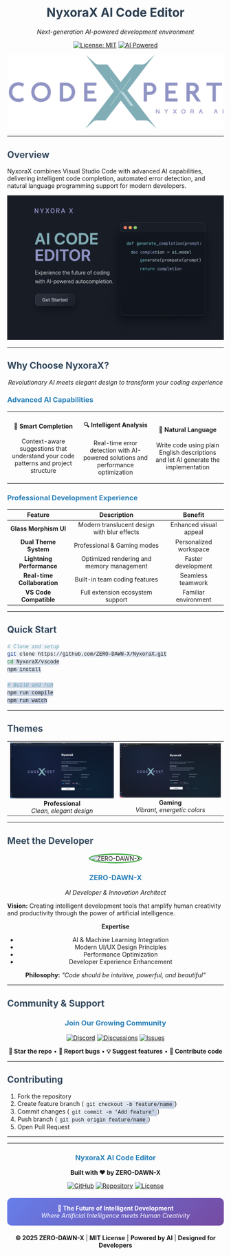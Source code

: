<div align="center">

# NyxoraX AI Code Editor

*Next-generation AI-powered development environment*

[![License: MIT](https://img.shields.io/badge/License-MIT-blue.svg)](https://opensource.org/licenses/MIT)
[![AI Powered](https://img.shields.io/badge/AI-Powered-brightgreen.svg)](https://github.com/ZERO-DAWN-X/NyxoraX)

![NyxoraX AI Editor](public/codexpert-logo.png)

</div>

---

## Overview

NyxoraX combines Visual Studio Code with advanced AI capabilities, delivering intelligent code completion, automated error detection, and natural language programming support for modern developers.

<div align="center">
  <img src="public/NyxoraX-Editor.png" alt="Editor Interface" width="700">
</div>

---

## Why Choose NyxoraX?

<div align="center">

*Revolutionary AI meets elegant design to transform your coding experience*

</div>

### **Advanced AI Capabilities**

<table align="center">
<tr>
<td align="center" width="33%">
<h4>🧠 Smart Completion</h4>
<p>Context-aware suggestions that understand your code patterns and project structure</p>
</td>
<td align="center" width="33%">
<h4>🔍 Intelligent Analysis</h4>
<p>Real-time error detection with AI-powered solutions and performance optimization</p>
</td>
<td align="center" width="33%">
<h4>💬 Natural Language</h4>
<p>Write code using plain English descriptions and let AI generate the implementation</p>
</td>
</tr>
</table>

### **Professional Development Experience**

<div align="center">

| Feature | Description | Benefit |
|:-------:|:-----------:|:-------:|
| **Glass Morphism UI** | Modern translucent design with blur effects | Enhanced visual appeal |
| **Dual Theme System** | Professional & Gaming modes | Personalized workspace |
| **Lightning Performance** | Optimized rendering and memory management | Faster development |
| **Real-time Collaboration** | Built-in team coding features | Seamless teamwork |
| **VS Code Compatible** | Full extension ecosystem support | Familiar environment |

</div>

---

## Quick Start

```bash
# Clone and setup
git clone https://github.com/ZERO-DAWN-X/NyxoraX.git
cd NyxoraX/vscode
npm install

# Build and run
npm run compile
npm run watch
```

---

## Themes

<div align="center">

<table>
<tr>
<td align="center">
<img src="public/Professional-Theme.png" alt="Professional" width="300">
<br><strong>Professional</strong>
<br><em>Clean, elegant design</em>
</td>
<td align="center">
<img src="public/Gameing-theme.png" alt="Gaming" width="300">
<br><strong>Gaming</strong>
<br><em>Vibrant, energetic colors</em>
</td>
</tr>
</table>

</div>

---

## Meet the Developer

<div align="center">

<img src="https://github.com/ZERO-DAWN-X.png" alt="ZERO-DAWN-X" width="120" style="border-radius: 50%; border: 3px solid #4CAF50;">

### **ZERO-DAWN-X**
*AI Developer & Innovation Architect*

</div>

**Vision:** Creating intelligent development tools that amplify human creativity and productivity through the power of artificial intelligence.

<div align="center">

**Expertise**
- AI & Machine Learning Integration
- Modern UI/UX Design Principles  
- Performance Optimization
- Developer Experience Enhancement

**Philosophy:** *"Code should be intuitive, powerful, and beautiful"*

</div>

---

## Community & Support

<div align="center">

### Join Our Growing Community

[![Discord](https://img.shields.io/badge/Discord-Join%20Chat-7289da?style=for-the-badge&logo=discord)](https://discord.gg/nyxorax)
[![Discussions](https://img.shields.io/badge/GitHub-Discussions-181717?style=for-the-badge&logo=github)](https://github.com/ZERO-DAWN-X/NyxoraX/discussions)
[![Issues](https://img.shields.io/badge/Report-Issues-red?style=for-the-badge&logo=github)](https://github.com/ZERO-DAWN-X/NyxoraX/issues)

**🌟 Star the repo** • **🐛 Report bugs** • **💡 Suggest features** • **🤝 Contribute code**

</div>

---

## Contributing

1. Fork the repository
2. Create feature branch (`git checkout -b feature/name`)
3. Commit changes (`git commit -m 'Add feature'`)
4. Push branch (`git push origin feature/name`)
5. Open Pull Request

---

<div align="center">

---

### **NyxoraX AI Code Editor**

**Built with ❤️ by ZERO-DAWN-X**

[![GitHub](https://img.shields.io/badge/GitHub-ZERO--DAWN--X-black?style=for-the-badge&logo=github)](https://github.com/ZERO-DAWN-X)
[![Repository](https://img.shields.io/badge/Repository-NyxoraX-blue?style=for-the-badge&logo=git)](https://github.com/ZERO-DAWN-X/NyxoraX)
[![License](https://img.shields.io/badge/License-MIT-green?style=for-the-badge)](LICENSE.txt)

<div style="margin: 20px 0; padding: 15px; background: linear-gradient(135deg, #667eea 0%, #764ba2 100%); border-radius: 10px; color: white;">
  <strong>🚀 The Future of Intelligent Development</strong>
  <br>
  <em>Where Artificial Intelligence meets Human Creativity</em>
</div>

**© 2025 ZERO-DAWN-X** | **MIT License** | **Powered by AI** | **Designed for Developers**

</div>

<style>
@keyframes fadeIn {
  from { opacity: 0; transform: translateY(20px); }
  to { opacity: 1; transform: translateY(0); }
}

@keyframes slideIn {
  from { opacity: 0; transform: translateX(-30px); }
  to { opacity: 1; transform: translateX(0); }
}

@keyframes slideUp {
  from { opacity: 0; transform: translateY(30px); }
  to { opacity: 1; transform: translateY(0); }
}

@keyframes pulse {
  0%, 100% { transform: scale(1); opacity: 1; }
  50% { transform: scale(1.05); opacity: 0.8; }
}

@keyframes glow {
  0%, 100% { box-shadow: 0 0 5px rgba(102, 126, 234, 0.5); }
  50% { box-shadow: 0 0 20px rgba(102, 126, 234, 0.8), 0 0 30px rgba(102, 126, 234, 0.6); }
}

@keyframes float {
  0%, 100% { transform: translateY(0px); }
  50% { transform: translateY(-5px); }
}

h1 {
  animation: fadeIn 1.2s ease-out;
  color: #2c3e50;
}

h2 {
  animation: slideIn 1s ease-out;
  color: #34495e;
}

h3 {
  animation: slideUp 0.8s ease-out;
  color: #2980b9;
}

img {
  animation: slideIn 1.2s ease-out;
  transition: all 0.3s ease;
}

img:hover {
  transform: scale(1.05) rotate(2deg);
  filter: brightness(1.1);
}

table {
  animation: fadeIn 1.5s ease-out;
}

.badge {
  animation: pulse 2s infinite;
}

.gradient-box {
  animation: glow 3s ease-in-out infinite alternate;
}

code {
  background: linear-gradient(135deg, #f5f7fa 0%, #c3cfe2 100%);
  padding: 2px 6px;
  border-radius: 4px;
  font-family: 'Courier New', monospace;
}

blockquote {
  border-left: 4px solid #3498db;
  padding-left: 20px;
  margin: 20px 0;
  background: rgba(52, 152, 219, 0.1);
  border-radius: 5px;
}
</style>
